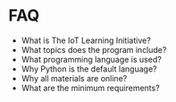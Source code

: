 FAQ
==

- What is The IoT Learning Initiative?
- What topics does the program include?
- What programming language is used?
- Why Python is the default language?
- Why all materials are online?
- What are the minimum requirements?




